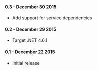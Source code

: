 #### 0.3 - December 30 2015
* Add support for service dependencies

#### 0.2 - December 29 2015
* Target .NET 4.6.1

#### 0.1 - December 22 2015
* Initial release
